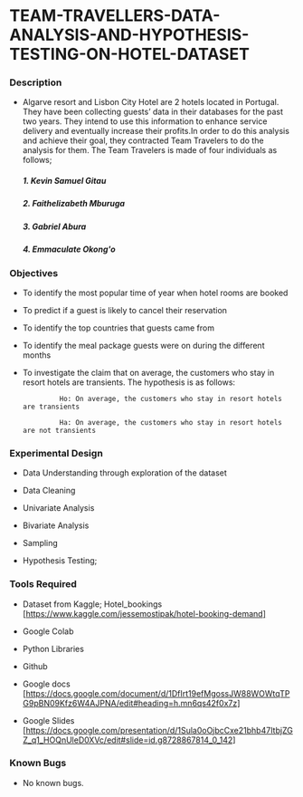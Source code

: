 # TEAM-TRAVELLERS-DATA-ANALYSIS-AND-HYPOTHESIS-TESTING-ON-HOTEL-DATASET

### Description

- Algarve resort and Lisbon City Hotel are 2 hotels located in Portugal. They have been collecting guests’ data in their databases for the past two years. They intend to use this information to enhance service delivery and eventually increase their profits.In order to do this analysis and achieve their goal, they contracted Team Travelers to do the analysis for them. The Team Travelers is made of four individuals as follows;
  ##### 1. Kevin Samuel Gitau
  ##### 2. Faithelizabeth Mburuga
  ##### 3. Gabriel Abura
  ##### 4. Emmaculate Okong'o
  
  
### Objectives

- To identify the most popular time of year when hotel rooms are booked
- To predict if a guest is likely to cancel their reservation
- To identify the top countries that guests came from
- To identify the meal package guests were on during the different months
- To investigate the claim that on average, the customers who stay in resort hotels are transients. The hypothesis is as follows:

               Ho: On average, the customers who stay in resort hotels are transients
              
               Ha: On average, the customers who stay in resort hotels are not transients

### Experimental Design

- Data Understanding through exploration of the dataset

- Data Cleaning

- Univariate Analysis

- Bivariate Analysis

- Sampling

- Hypothesis Testing;
     
### Tools Required

- Dataset from Kaggle; Hotel_bookings [https://www.kaggle.com/jessemostipak/hotel-booking-demand]

- Google Colab

- Python Libraries

- Github

- Google docs [https://docs.google.com/document/d/1DfIrt19efMgossJW88WOWtqTPG9pBN09Kfz6W4AJPNA/edit#heading=h.mn6qs42f0x7z]

- Google Slides [https://docs.google.com/presentation/d/1Sula0oOjbcCxe21bhb47ItbjZGZ_q1_HOQnUleD0XVc/edit#slide=id.g8728867814_0_142]

### Known Bugs

- No known bugs.


